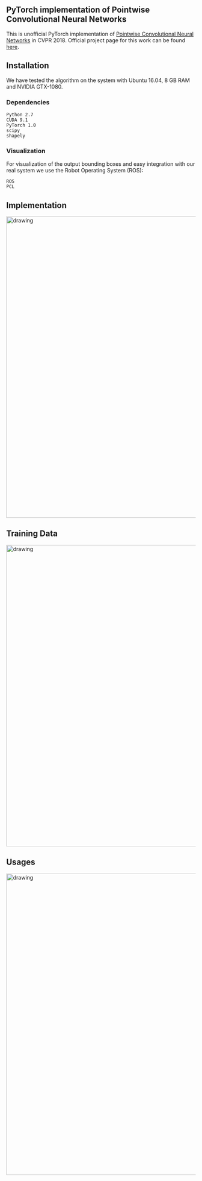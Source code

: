 ## PyTorch implementation of Pointwise Convolutional Neural Networks
This is unofficial PyTorch implementation of [Pointwise Convolutional Neural Networks](https://arxiv.org/pdf/1712.05245.pdf) in CVPR 2018.
Official project page for this work can be found [here](http://www.saikit.org/projects/sceneNN/home/cvpr18/index.html).

## Installation

We have tested the algorithm on the system with Ubuntu 16.04, 8 GB RAM
and NVIDIA GTX-1080.
### Dependencies
```
Python 2.7
CUDA 9.1
PyTorch 1.0
scipy
shapely
```
### Visualization
For visualization of the output bounding boxes and easy integration
with our real system we use the Robot Operating System (ROS):
```
ROS
PCL
```

## Implementation
<img src="https://github.com/anshulpaigwar/Pointwise-Convolutional-Neural-Network/blob/master/doc/pointwise_operator.png" alt="drawing" width="800"/>

## Training Data
<img src="https://github.com/anshulpaigwar/Pointwise-Convolutional-Neural-Network/blob/master/doc/3D_Dataset.png" alt="drawing" width="800"/>

## Usages

<img src="https://github.com/anshulpaigwar/Pointwise-Convolutional-Neural-Network/blob/master/doc/experiments.png" alt="drawing" width="800"/>
